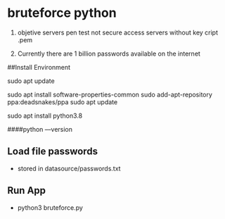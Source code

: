 # bruteforce python

1. objetive servers pen test not secure access servers without key cript .pem

2. Currently there are 1 billion passwords available on the internet

##Install Environment

sudo apt update

sudo apt install software-properties-common
sudo add-apt-repository ppa:deadsnakes/ppa
sudo apt update

sudo apt install python3.8

####python ––version

## Load file passwords

- stored in datasource/passwords.txt

## Run App
- python3 bruteforce.py
